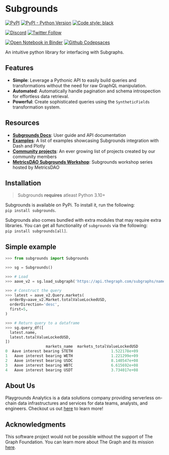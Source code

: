# Subgrounds
<!-- [![GitHub Actions](https://github.com/0xPlaygrounds/subgrounds/workflows/CI/badge.svg)](https://github.com/0xPlaygrounds/subgrounds/actions) -->
[![PyPI](https://img.shields.io/pypi/v/subgrounds.svg)](https://pypi.org/project/subgrounds/)
[![PyPI - Python Version](https://img.shields.io/pypi/pyversions/subgrounds.svg)](https://pypi.org/project/subgrounds/)
[![Code style: black](https://img.shields.io/badge/code%20style-black-000000.svg)](https://github.com/ambv/black)
<br>

[![Discord](https://img.shields.io/discord/896944341598208070?color=7289DA&label=discord&logo=discord&logoColor=fff)](https://discord.gg/gMSSh5bjvk)
[![Twitter Follow](https://img.shields.io/badge/Playgrounds-Analytics-31fa1f2Playgrounds0x?color=%231fa1f2&logo=Twitter&logoColor=1fa1f2&style=flat)](https://twitter.com/Playgrounds0x)

[![Open Notebook in Binder](https://mybinder.org/badge_logo.svg)](https://mybinder.org/v2/gh/0xPlaygrounds/jupyter-stacks-subgrounds/HEAD?labpath=index.ipynb)
[![Github Codepsaces](https://img.shields.io/badge/Github-Codespaces-24292f.svg?logo=Github)](https://codespaces.new/0xPlaygrounds/subgrounds-template?quickstart=1)

<!-- start elevator-pitch -->
An intuitive python library for interfacing with Subgraphs.

## Features
- **Simple**: Leverage a Pythonic API to easily build queries and transformations without the need for raw GraphQL manipulation.
- **Automated**: Automatically handle pagination and schema introspection for effortless data retrieval.
- **Powerful**: Create sophisticated queries using the `SyntheticFields` transformation system.
<!-- end elevator-pitch -->

## Resources
- [**Subgrounds Docs**](http://docs.playgrounds.network/): User guide and API documentation
- [**Examples**](https://github.com/0xPlaygrounds/subgrounds/tree/main/examples): A list of examples showcasing Subgrounds integration with Dash and Plotly
- [**Community projects**](http://docs.playgrounds.network/subgrounds/examples/): An ever growing list of projects created by our community members
- [**MetricsDAO Subgrounds Workshop**](https://docs.metricsdao.xyz/get-involved/workshops/2022-03-30+-subgrounds-workshop-series): Subgrounds workshop series hosted by MetricsDAO 

## Installation
> Subgrounds **requires** atleast Python 3.10+

Subgrounds is available on PyPi. To install it, run the following:<br>
`pip install subgrounds`.

Subgrounds also comes bundled with extra modules that may require extra libraries. You can get all functionality of `subgrounds` via the following:<br>
`pip install subgrounds[all]`.

## Simple example
<!-- start simple-example -->
```python
>>> from subgrounds import Subgrounds

>>> sg = Subgrounds()

>>> # Load
>>> aave_v2 = sg.load_subgraph('https://api.thegraph.com/subgraphs/name/messari/aave-v2-ethereum')

>>> # Construct the query
>>> latest = aave_v2.Query.markets(
  orderBy=aave_v2.Market.totalValueLockedUSD,
  orderDirection='desc',
  first=5,
)

>>> # Return query to a dataframe
>>> sg.query_df([
  latest.name,
  latest.totalValueLockedUSD,
])
                  markets_name  markets_totalValueLockedUSD
0  Aave interest bearing STETH                 1.522178e+09
1   Aave interest bearing WETH                 1.221299e+09
2   Aave interest bearing USDC                 8.140547e+08
3   Aave interest bearing WBTC                 6.615692e+08
4   Aave interest bearing USDT                 3.734017e+08
```
<!-- end simple-example -->


## About Us
Playgrounds Analytics is a data solutions company providing serverless on-chain data infrastructures and services for data teams, analysts, and engineers. Checkout us out [here](https://playgrounds.network/) to learn more!


## Acknowledgments
This software project would not be possible without the support of The Graph Foundation. You can learn more about The Graph and its mission [here](https://thegraph.com/).
